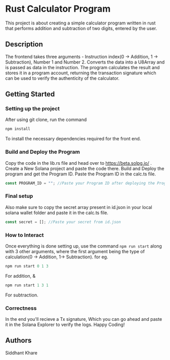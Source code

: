 # Rust Calculator Program

This project is about creating a simple calculator program written in rust that performs addition and subtraction of two digits, entered by the user.

## Description

The frontend takes three arguments - Instruction index(0 -> Addition, 1 -> Subtraction), Number 1 and Number 2. Converts the data into a U8Array and is passed as data in the instruction. The program calculates the result and stores it in a program account, returning the transaction signature which can be used to verify the authenticity of the calculator.
## Getting Started

### Setting up the project

After using git clone, run the command

```javascript
npm install
```
To install the necessary dependencies required for the front end.

### Build and Deploy the Program

Copy the code in the lib.rs file and head over to https://beta.solpg.io/ . Create a New Solana project and paste the code there. Build and Deploy the program and get the Program ID. Paste the Program ID in the calc.ts file.
```typescript
const PROGRAM_ID = ""; //Paste your Program ID after deploying the Program here

```

### Final setup

Also make sure to copy the secret array present in id.json in your local solana wallet folder and paste it in the calc.ts file.
```typescript
const secret = []; //Paste your secret from id.json

```

### How to Interact

Once everything is done setting up, use the command `npm run start` along with 3 other arguments, where the first argument being the type of calculation(0 -> Addition, 1-> Subtraction). for eg.

```typescript
npm run start 0 1 3
```
For addition, &

```typescript
npm run start 1 3 1
```
For subtraction.

### Correctness

In the end you'll recieve a Tx signature, Which you can go ahead and paste it in the Solana Explorer to verify the logs. Happy Coding!

## Authors

Siddhant Khare
